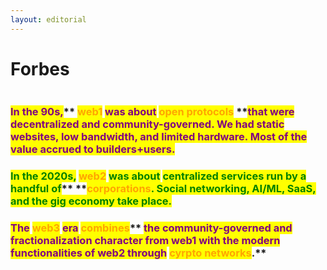 ```yaml
---
layout: editorial
---
```


# Forbes

<figure><img src="../../../../../../.gitbook/assets/pexels-btgl-♡-17989282.jpg" alt=""><figcaption></figcaption></figure>

### <mark style="color:purple;">**In the 90s,**</mark>** **<mark style="color:orange;">**web1**</mark>** **<mark style="color:purple;">**was about**</mark>** **<mark style="color:orange;">**open protocols**</mark>** **<mark style="color:purple;">**that were decentralized and community-governed. We had static websites, low bandwidth, and limited hardware. Most of the value accrued to builders+users.**</mark>

### <mark style="color:green;">In the 2020s,</mark> <mark style="color:orange;">web2</mark> <mark style="color:green;">was about</mark> <mark style="color:green;"></mark><mark style="color:green;">**centralized services run by a handful of**</mark>** **<mark style="color:orange;">**corporations**</mark><mark style="color:green;">. Social networking, AI/ML, SaaS, and the gig economy take place.</mark>

### <mark style="color:purple;">The</mark> <mark style="color:orange;">web3</mark> <mark style="color:purple;">era</mark> <mark style="color:orange;">**combines**</mark>** **<mark style="color:purple;">**the community-governed and fractionalization character from web1 with the modern functionalities of web2 through**</mark>** **<mark style="color:orange;">**cyrpto networks**</mark><mark style="color:purple;">**.**</mark>
